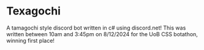 # Texagochi
A tamagochi style discord bot written in c# using discord.net! This was written between 10am and 3:45pm on 8/12/2024 for the UoB CSS botathon, winning first place!

